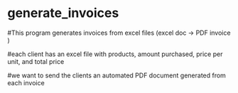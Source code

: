 # generate_invoices

#This program generates invoices from excel files (excel doc -> PDF invoice )

#each client has an excel file with products, amount purchased, price per unit, and total price 

#we want to send the clients an automated PDF document generated from each invoice 